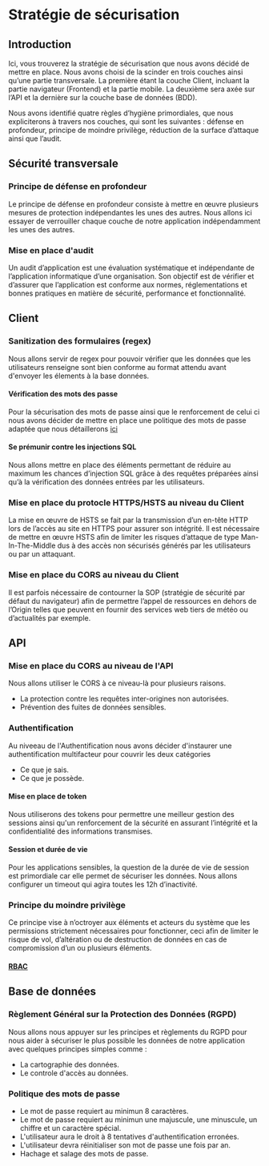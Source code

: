 # Stratégie de sécurisation

## Introduction 

Ici, vous trouverez la stratégie de sécurisation que nous avons décidé de mettre en place. Nous avons choisi de la scinder en trois couches ainsi qu’une partie transversale. La première étant la couche Client, incluant la partie navigateur (Frontend) et la partie mobile. La deuxième sera axée sur l’API et la dernière sur la couche base de données (BDD).

Nous avons identifié quatre règles d’hygiène primordiales, que nous expliciterons à travers nos couches, qui sont les suivantes : défense en profondeur, principe de moindre privilège, réduction de la surface d’attaque ainsi que l’audit.

## Sécurité transversale 


### Principe de défense en profondeur

Le principe de défense en profondeur consiste à mettre en œuvre plusieurs mesures de protection indépendantes les unes des autres. Nous allons ici essayer de verrouiller chaque couche de notre application indépendamment les unes des autres.

### Mise en place d'audit

Un audit d’application est une évaluation systématique et indépendante de l’application informatique d’une organisation. Son objectif est de vérifier et d’assurer que l’application est conforme aux normes, réglementations et bonnes pratiques en matière de sécurité, performance et fonctionnalité.

## Client 


### Sanitization des formulaires (regex)

Nous allons servir de regex pour pouvoir vérifier que les données que les utilisateurs renseigne sont bien conforme au format attendu avant d'envoyer les élements à la base données. 

#### Vérification des mots des passe

Pour la sécurisation des mots de passe ainsi que le renforcement de celui ci nous avons décider de mettre en place une politique des mots de passe adaptée que nous détaillerons [ici](#politique-des-mots-de-passe)

#### Se prémunir contre les injections SQL 

Nous allons mettre en place des éléments permettant de réduire au maximum les chances d’injection SQL grâce à des requêtes préparées ainsi qu’à la vérification des données entrées par les utilisateurs.


### Mise en place du protocle HTTPS/HSTS au niveau du Client

La mise en œuvre de HSTS se fait par la transmission d’un en-tête HTTP lors de l’accès au site en HTTPS pour assurer son intégrité. Il est nécessaire de mettre en œuvre HSTS afin de limiter les risques d’attaque de type Man-In-The-Middle dus à des accès non sécurisés générés par les utilisateurs ou par un attaquant.

### Mise en place du CORS au niveau du Client

Il est parfois nécessaire de contourner la SOP (stratégie de sécurité par défaut du navigateur) afin de permettre l’appel de ressources en dehors de l’Origin telles que peuvent en fournir des services web tiers de météo ou d’actualités par exemple.

## API 


### Mise en place du CORS au niveau de l'API

Nous allons utiliser le CORS à ce niveau-là pour plusieurs raisons.
- La protection contre les requêtes inter-origines non autorisées.
- Prévention des fuites de données sensibles.

### Authentification

Au niveeau de l'Authentification nous avons décider d'instaurer une authentification multifacteur pour couvrir les deux catégories 
- Ce que je sais.
- Ce que je possède.

#### Mise en place de token

Nous utiliserons des tokens pour permettre une meilleur gestion des sessions ainsi qu'un renforcement de la sécurité en assurant l’intégrité et la confidentialité des informations transmises.

#### Session et durée de vie

Pour les applications sensibles, la question de la durée de vie de session est primordiale car elle permet de sécuriser les données. Nous allons configurer un timeout qui agira toutes les 12h d’inactivité.

### Principe du moindre privilège

Ce principe vise à n’octroyer aux éléments et acteurs du système que les permissions strictement nécessaires pour fonctionner, ceci afin de limiter le risque de vol, d’altération ou de destruction de données en cas de compromission d’un ou plusieurs éléments.

#### [RBAC](./rbac.md)

## Base de données


### Règlement Général sur la Protection des Données (RGPD)

Nous allons nous appuyer sur les principes et règlements du RGPD pour nous aider à sécuriser le plus possible les données de notre application avec quelques principes simples comme :

- La cartographie des données.
- Le controle d'accès au données.

### Politique des mots de passe

- Le mot de passe requiert au minimun 8 caractères.
- Le mot de passe requiert au minimun une majuscule, une minuscule, un chiffre et un caractère spécial.
- L'utilisateur aura le droit à 8 tentatives d'authentification erronées.
- L'utilisateur devra réinitialiser son mot de passe une fois par an.
- Hachage et salage des mots de passe.  




